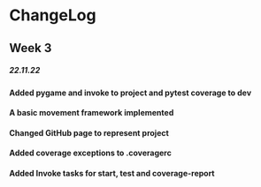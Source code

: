 # ChangeLog
## Week 3
##### 22.11.22
#### Added pygame and invoke to project and pytest coverage to dev
#### A basic movement framework implemented 
#### Changed GitHub page to represent project
#### Added coverage exceptions to .coveragerc
#### Added Invoke tasks for start, test and coverage-report
